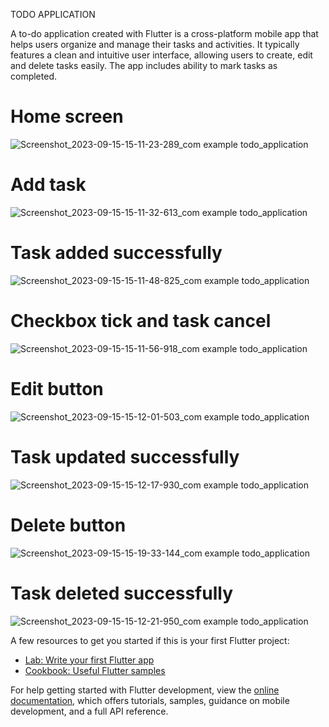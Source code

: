 TODO APPLICATION 

A to-do application created with Flutter is a cross-platform mobile app that helps users organize and manage their tasks and activities. It typically features a clean and intuitive user interface, allowing users to create, edit and delete tasks easily. The app includes ability to mark tasks as completed.

# Home screen
![Screenshot_2023-09-15-15-11-23-289_com example todo_application](https://github.com/Kanishk0507/todo_application/assets/98214136/019206de-1911-487f-9b2e-54fbe9c93c40)

# Add task
![Screenshot_2023-09-15-15-11-32-613_com example todo_application](https://github.com/Kanishk0507/todo_application/assets/98214136/e81d910e-f5dd-45f5-9ce1-d8000d63bc34)

# Task added successfully 
![Screenshot_2023-09-15-15-11-48-825_com example todo_application](https://github.com/Kanishk0507/todo_application/assets/98214136/36eb8a03-7129-45ab-990f-3cf1cac5de6a)

# Checkbox tick and task cancel
![Screenshot_2023-09-15-15-11-56-918_com example todo_application](https://github.com/Kanishk0507/todo_application/assets/98214136/7432f8c1-654d-4bbe-991d-454b6068a820)

# Edit button
![Screenshot_2023-09-15-15-12-01-503_com example todo_application](https://github.com/Kanishk0507/todo_application/assets/98214136/ccfced3a-9347-486b-a735-bd6221df5574)

# Task updated successfully 
![Screenshot_2023-09-15-15-12-17-930_com example todo_application](https://github.com/Kanishk0507/todo_application/assets/98214136/894c24b3-706c-4458-ac02-e2335938f18b)

# Delete button 
![Screenshot_2023-09-15-15-19-33-144_com example todo_application](https://github.com/Kanishk0507/todo_application/assets/98214136/4b98cebd-ea9b-42d1-a314-32c95baad9c1)

# Task deleted successfully 
![Screenshot_2023-09-15-15-12-21-950_com example todo_application](https://github.com/Kanishk0507/todo_application/assets/98214136/018e0e19-9145-479d-9770-351e6a25c3d6)

A few resources to get you started if this is your first Flutter project:

- [Lab: Write your first Flutter app](https://docs.flutter.dev/get-started/codelab)
- [Cookbook: Useful Flutter samples](https://docs.flutter.dev/cookbook)

For help getting started with Flutter development, view the
[online documentation](https://docs.flutter.dev/), which offers tutorials,
samples, guidance on mobile development, and a full API reference.
